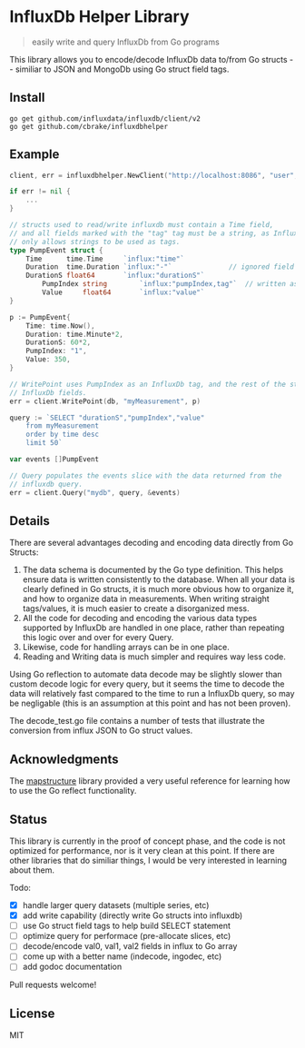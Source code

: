 # InfluxDb Helper Library

> easily write and query InfluxDb from Go programs

This library allows you to encode/decode InfluxDb data to/from
Go structs -- similiar to JSON and MongoDb using Go struct field tags.

## Install

```
go get github.com/influxdata/influxdb/client/v2
go get github.com/cbrake/influxdbhelper
```

## Example

```go
client, err = influxdbhelper.NewClient("http://localhost:8086", "user", "passwd")

if err != nil {
	...
}

// structs used to read/write influxdb must contain a Time field,
// and all fields marked with the "tag" tag must be a string, as InfluxDb
// only allows strings to be used as tags.
type PumpEvent struct {
	Time      time.Time     `influx:"time"`
	Duration  time.Duration `influx:"-"`              // ignored field
	DurationS float64       `influx:"durationS"`
        PumpIndex string        `influx:"pumpIndex,tag"`  // written as tag (vs field)
        Value     float64       `influx:"value"`
}

p := PumpEvent{
	Time: time.Now(),
	Duration: time.Minute*2,
	DurationS: 60*2,
	PumpIndex: "1",
	Value: 350,
}

// WritePoint uses PumpIndex as an InfluxDb tag, and the rest of the struct fields as
// InfluxDb fields.
err = client.WritePoint(db, "myMeasurement", p)

query := `SELECT "durationS","pumpIndex","value"
	from myMeasurement
	order by time desc
	limit 50`

var events []PumpEvent

// Query populates the events slice with the data returned from the
// influxdb query.
err = client.Query("mydb", query, &events)
```

## Details

There are several advantages decoding and encoding data directly from Go
Structs:

1. The data schema is documented by the Go type definition. This helps ensure
   data is written consistently to the database. When all your data is clearly
   defined in Go structs, it is much more obvious how to organize it, and how to
   organize data in measurements. When writing straight tags/values, it is
   much easier to create a disorganized mess.
1. All the code for decoding and encoding the various data types supported
   by InfluxDb are handled in one place, rather than repeating this logic over
   and over for every Query.
1. Likewise, code for handling arrays can be in one place.
1. Reading and Writing data is much simpler and requires way less code.

Using Go reflection to automate data decode may be slightly slower
than custom decode logic for every query, but it seems the time to decode the
data will relatively fast compared to the time to run a InfluxDb query, so
may be negligable (this is an assumption at this point and has not been
proven).

The decode_test.go file contains a number of tests that illustrate the
conversion from influx JSON to Go struct values.

## Acknowledgments

The [mapstructure](https://github.com/mitchellh/mapstructure)
library provided a very useful reference for learning how to
use the Go reflect functionality.

## Status

This library is currently in the proof of concept phase, and the code is not
optimized for performance, nor is it very clean at this point. If there are other
libraries that do similiar things, I would be very interested in learning about them.

Todo:

* [x] handle larger query datasets (multiple series, etc)
* [x] add write capability (directly write Go structs into influxdb)
* [ ] use Go struct field tags to help build SELECT statement
* [ ] optimize query for performace (pre-allocate slices, etc)
* [ ] decode/encode val0, val1, val2 fields in influx to Go array
* [ ] come up with a better name (indecode, ingodec, etc)
* [ ] add godoc documentation

Pull requests welcome!

## License

MIT
